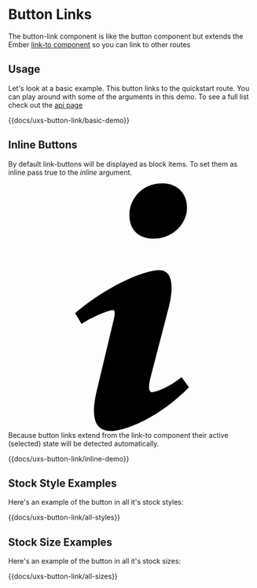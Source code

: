 # Button Links

The button-link component is like the button component but extends the Ember [link-to component](https://guides.emberjs.com/release/templates/links/) so you can link to other routes

## Usage

Let's look at a basic example. This button links to the quickstart route. You can play around with some of the arguments in this demo. To see a full list check out the [api page](../api/components/uxs-button-link)

{{docs/uxs-button-link/basic-demo}}

## Inline Buttons

By default link-buttons will be displayed as block items. To set them as inline pass true to the _inline_ argument.

<div class="docs-flex docs-items-center docs-bg-blue docs-text-white docs-text-sm docs-font-bold docs-px-4 docs-py-3" role="alert">
  <svg class="docs-fill-current docs-w-4 docs-h-4 docs-mr-2" xmlns="http://www.w3.org/2000/svg" viewBox="0 0 20 20"><path d="M12.432 0c1.34 0 2.01.912 2.01 1.957 0 1.305-1.164 2.512-2.679 2.512-1.269 0-2.009-.75-1.974-1.99C9.789 1.436 10.67 0 12.432 0zM8.309 20c-1.058 0-1.833-.652-1.093-3.524l1.214-5.092c.211-.814.246-1.141 0-1.141-.317 0-1.689.562-2.502 1.117l-.528-.88c2.572-2.186 5.531-3.467 6.801-3.467 1.057 0 1.233 1.273.705 3.23l-1.391 5.352c-.246.945-.141 1.271.106 1.271.317 0 1.357-.392 2.379-1.207l.6.814C12.098 19.02 9.365 20 8.309 20z"/></svg>
  <span>Because button links extend from the link-to component their active (selected) state will be detected automatically.</span>
</div>

{{docs/uxs-button-link/inline-demo}}

## Stock Style Examples

Here's an example of the button in all it's stock styles:

{{docs/uxs-button-link/all-styles}}

## Stock Size Examples

Here's an example of the button in all it's stock sizes:

{{docs/uxs-button-link/all-sizes}}

